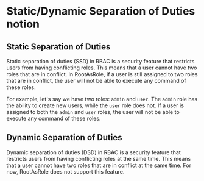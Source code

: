 # Static/Dynamic Separation of Duties notion

## Static Separation of Duties

Static separation of duties (SSD) in RBAC is a security feature that restricts users from having conflicting roles. This means that a user cannot have two roles that are in conflict. In RootAsRole, if a user is still assigned to two roles that are in conflict, the user will not be able to execute any command of these roles.

For example, let's say we have two roles: `admin` and `user`. The `admin` role has the ability to create new users, while the `user` role does not. If a user is assigned to both the `admin` and `user` roles, the user will not be able to execute any command of these roles.

## Dynamic Separation of Duties

Dynamic separation of duties (DSD) in RBAC is a security feature that restricts users from having conflicting roles at the same time. This means that a user cannot have two roles that are in conflict at the same time. For now, RootAsRole does not support this feature.
